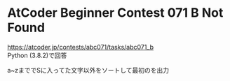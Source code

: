 # AtCoder Beginner Contest 071 B Not Found  
https://atcoder.jp/contests/abc071/tasks/abc071_b  
Python (3.8.2)で回答  

a~zまででSに入ってた文字以外をソートして最初のを出力
